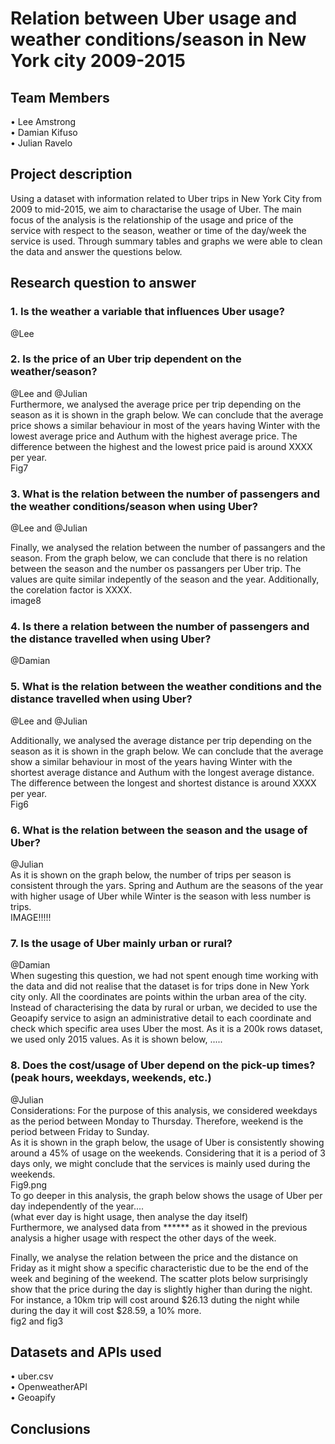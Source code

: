 # Relation between Uber usage and weather conditions/season in New York city 2009-2015  
## Team Members
•	Lee Amstrong  
•	Damian Kifuso  
•	Julian Ravelo
## Project description
Using a dataset with information related to Uber trips in New York City from 2009 to mid-2015, we aim to charactarise the usage of Uber. The main focus of the analysis is the relationship of the usage and price of the service with respect to the season, weather or time of the day/week the service is used. Through summary tables and graphs we were able to clean the data and answer the questions below.  
## Research question to answer  
### 1. Is the weather a variable that influences Uber usage?  
@Lee  
### 2. Is the price of an Uber trip dependent on the weather/season?  
@Lee and @Julian  
Furthermore, we analysed the average price per trip depending on the season as it is shown in the graph below. We can conclude that the average price shows a similar behaviour in most of the years having Winter with the lowest average price and Authum with the highest average price. The difference between the highest and the lowest price paid is around XXXX per year.  
Fig7  
### 3. What is the relation between the number of passengers and the weather conditions/season when using Uber?    
@Lee and @Julian  

Finally, we analysed the relation between the number of passangers and the season. From the graph below, we can conclude that there is no relation between the season and the number os passangers per Uber trip. The values are quite similar indepently of the season and the year. Additionally, the corelation factor is XXXX.  
image8  
### 4. Is there a relation between the number of passengers and the distance travelled when using Uber?   
@Damian  
### 5. What is the relation between the weather conditions and the distance travelled when using Uber?
@Lee and @Julian  

Additionally, we analysed the average distance per trip depending on the season as it is shown in the graph below. We can conclude that the average  show a similar behaviour in most of the years having Winter with the shortest average distance and Authum with the longest average distance. The difference between the longest and shortest distance is around XXXX per year.   
Fig6   
### 6. What is the relation between the season and the usage of Uber?   
@Julian  
As it is shown on the graph below, the number of trips per season is consistent through the yars. Spring and Authum are the seasons of the year with higher usage of Uber while Winter is the season with less number is trips.  
IMAGE!!!!!  
 
### 7. Is the usage of Uber mainly urban or rural?    
@Damian  
When sugesting this question, we had not spent enough time working with the data and did not realise that the dataset is for trips done in New York city only. All the coordinates are points within the urban area of the city. Instead of characterising the data by rural or urban, we decided to use the Geoapify service to asign an administrative detail to each coordinate and check which specific area uses Uber the most. As it is a 200k rows dataset, we used only 2015 values. 
As it is shown below, .....
### 8. Does the cost/usage of Uber depend on the pick-up times? (peak hours, weekdays, weekends, etc.)  
@Julian  
Considerations: For the purpose of this analysis, we considered weekdays as the period between Monday to Thursday. Therefore, weekend is the period between Friday to Sunday.  
As it is shown in the graph below, the usage of Uber is consistently showing around a 45% of usage on the weekends. Considering that it is a period of 3 days only, we might conclude that the services is mainly used during the weekends.  
Fig9.png  
To go deeper in this analysis, the graph below shows the usage of Uber per day independently of the year....  
(what ever day is hight usage, then analyse the day itself)  
Furthermore, we analysed data from ****** as it showed in the previous analysis a higher usage with respect the other days of the week.  

Finally, we analyse the relation between the price and the distance on Friday as it might show a specific characteristic due to be the end of the week and begining of the weekend. The scatter plots below surprisingly show that the price during the day is slightly higher than during the night. For instance, a 10km trip will cost around $26.13 duting the night while during the day it will cost $28.59, a 10% more.  
fig2 and fig3   
## Datasets and APIs used
•	uber.csv  
•	OpenweatherAPI  
•	Geoapify  
## Conclusions
 
   
